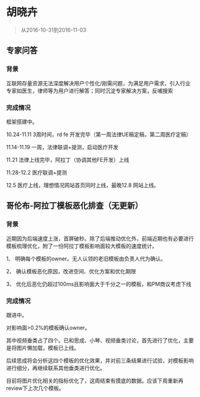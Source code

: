# 胡晓卉

> 从2016-10-31到2016-11-03

## 专家问答

### 背景

互联网存量资源无法深度解决用户个性化/刚需问题，为满足用户需求，引入行业专家如医生，律师等为用户进行解答；同时沉淀专家解决方案，反哺搜索

### 完成情况

框架搭建中。

10.24-11.11  3周时间，rd fe 开发完毕（第一周法律UE稿定稿，第二周医疗定稿）

11.14-11.19  一周，法律联调+提测，启动医疗开发

11.21            法律上线完毕，阿拉丁（协调其他FE开发）上线

11.28-12.2    医疗联调+提测

12.5              医疗上线，理想情况网站首页同时上线，最晚12.8 网站上线。

## 哥伦布-阿拉丁模板恶化排查（无更新）

### 背景

近期因为后端速度上涨，首屏破秒。除了后端推动优化外，前端近期也有必要进行模板梳理优化，附了一份阿拉丁模板影响面较大模板的速度统计。

1、  明确每个模板的owner。无人认领的老旧模板由负责人代为确认。

2、  确认模板恶化原因，改进空间、优化方案和优化期限

3、  优化后恶化仍超过100ms且影响面大于千分之一的模板，和PM商议考虑下线

### 完成情况

跟进中。

对影响面>0.2%的模板确认owner。

其中视频垂类占了四个。已和思成、小琴、视频垂类讨论，首先进行了优化，主要是将图片懒加载，模板已上线。

后续思成将会分析这四个模板的优化效果，并对前三条结果进行试验，对模板影响进行细分，再继续联系其他垂类进行优化。

目前将图片优化相关的指标优化了，这周结束有摸底的数据。应该下周重新再review下上次几个模板。
